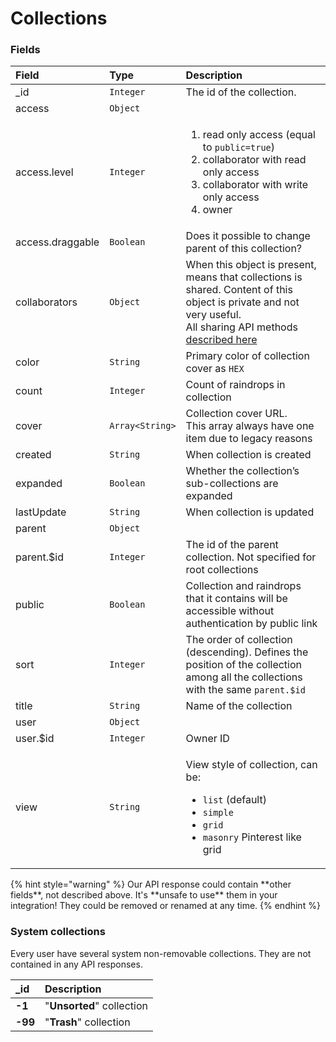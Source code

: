 # Collections

### Fields

<table>
  <thead>
    <tr>
      <th style="text-align:left">Field</th>
      <th style="text-align:left">Type</th>
      <th style="text-align:left">Description</th>
    </tr>
  </thead>
  <tbody>
    <tr>
      <td style="text-align:left">_id</td>
      <td style="text-align:left"><code>Integer</code>
      </td>
      <td style="text-align:left">The id of the collection.</td>
    </tr>
    <tr>
      <td style="text-align:left">access</td>
      <td style="text-align:left"><code>Object</code>
      </td>
      <td style="text-align:left"></td>
    </tr>
    <tr>
      <td style="text-align:left">access.level</td>
      <td style="text-align:left"><code>Integer</code>
      </td>
      <td style="text-align:left">
        <p></p>
        <ol>
          <li>read only access (equal to <code>public=true</code>)</li>
          <li>collaborator with read only access</li>
          <li>collaborator with write only access</li>
          <li>owner</li>
        </ol>
      </td>
    </tr>
    <tr>
      <td style="text-align:left">access.draggable</td>
      <td style="text-align:left"><code>Boolean</code>
      </td>
      <td style="text-align:left">Does it possible to change parent of this collection?</td>
    </tr>
    <tr>
      <td style="text-align:left">collaborators</td>
      <td style="text-align:left"><code>Object</code>
      </td>
      <td style="text-align:left">When this object is present, means that collections is shared. Content
        of this object is private and not very useful.
        <br />All sharing API methods <a href="sharing.md">described here</a>
      </td>
    </tr>
    <tr>
      <td style="text-align:left">color</td>
      <td style="text-align:left"><code>String</code>
      </td>
      <td style="text-align:left">Primary color of collection cover as <code>HEX</code>
      </td>
    </tr>
    <tr>
      <td style="text-align:left">count</td>
      <td style="text-align:left"><code>Integer</code>
      </td>
      <td style="text-align:left">Count of raindrops in collection</td>
    </tr>
    <tr>
      <td style="text-align:left">cover</td>
      <td style="text-align:left"><code>Array&lt;String&gt;</code>
      </td>
      <td style="text-align:left">Collection cover URL.
        <br />This array always have one item due to legacy reasons</td>
    </tr>
    <tr>
      <td style="text-align:left">created</td>
      <td style="text-align:left"><code>String</code>
      </td>
      <td style="text-align:left">When collection is created</td>
    </tr>
    <tr>
      <td style="text-align:left">expanded</td>
      <td style="text-align:left"><code>Boolean</code>
      </td>
      <td style="text-align:left">Whether the collection&#x2019;s sub-collections are expanded</td>
    </tr>
    <tr>
      <td style="text-align:left">lastUpdate</td>
      <td style="text-align:left"><code>String</code>
      </td>
      <td style="text-align:left">When collection is updated</td>
    </tr>
    <tr>
      <td style="text-align:left">parent</td>
      <td style="text-align:left"><code>Object</code>
      </td>
      <td style="text-align:left"></td>
    </tr>
    <tr>
      <td style="text-align:left">parent.$id</td>
      <td style="text-align:left"><code>Integer</code>
      </td>
      <td style="text-align:left">The id of the parent collection. Not specified for root collections</td>
    </tr>
    <tr>
      <td style="text-align:left">public</td>
      <td style="text-align:left"><code>Boolean</code>
      </td>
      <td style="text-align:left">Collection and raindrops that it contains will be accessible without authentication
        by public link</td>
    </tr>
    <tr>
      <td style="text-align:left">sort</td>
      <td style="text-align:left"><code>Integer</code>
      </td>
      <td style="text-align:left">The order of collection (descending). Defines the position of the collection
        among all the collections with the same <code>parent.$id</code>
      </td>
    </tr>
    <tr>
      <td style="text-align:left">title</td>
      <td style="text-align:left"><code>String</code>
      </td>
      <td style="text-align:left">Name of the collection</td>
    </tr>
    <tr>
      <td style="text-align:left">user</td>
      <td style="text-align:left"><code>Object</code>
      </td>
      <td style="text-align:left"></td>
    </tr>
    <tr>
      <td style="text-align:left">user.$id</td>
      <td style="text-align:left"><code>Integer</code>
      </td>
      <td style="text-align:left">Owner ID</td>
    </tr>
    <tr>
      <td style="text-align:left">view</td>
      <td style="text-align:left"><code>String</code>
      </td>
      <td style="text-align:left">
        <p>View style of collection, can be:</p>
        <ul>
          <li><code>list</code> (default)</li>
          <li><code>simple</code>
          </li>
          <li><code>grid</code>
          </li>
          <li><code>masonry</code> Pinterest like grid</li>
        </ul>
      </td>
    </tr>
  </tbody>
</table>{% hint style="warning" %}
Our API response could contain **other fields**, not described above. It's **unsafe to use** them in your integration! They could be removed or renamed at any time.
{% endhint %}

### System collections

Every user have several system non-removable collections. They are not contained in any API responses.

| \_id | Description |
| :--- | :--- |
| **-1** | "**Unsorted**" collection |
| **-99** | "**Trash**" collection |

